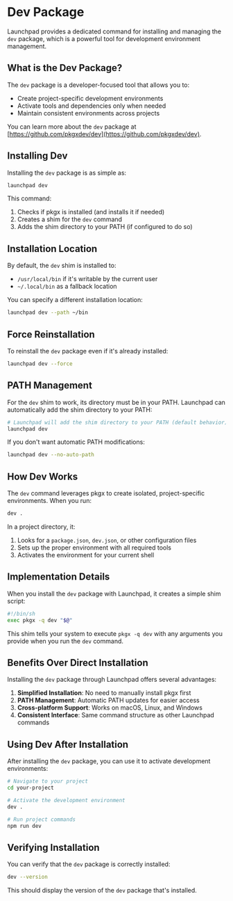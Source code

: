 # Dev Package

Launchpad provides a dedicated command for installing and managing the `dev` package, which is a powerful tool for development environment management.

## What is the Dev Package?

The `dev` package is a developer-focused tool that allows you to:
- Create project-specific development environments
- Activate tools and dependencies only when needed
- Maintain consistent environments across projects

You can learn more about the `dev` package at [https://github.com/pkgxdev/dev](https://github.com/pkgxdev/dev).

## Installing Dev

Installing the `dev` package is as simple as:

```bash
launchpad dev
```

This command:
1. Checks if pkgx is installed (and installs it if needed)
2. Creates a shim for the `dev` command
3. Adds the shim directory to your PATH (if configured to do so)

## Installation Location

By default, the `dev` shim is installed to:
- `/usr/local/bin` if it's writable by the current user
- `~/.local/bin` as a fallback location

You can specify a different installation location:

```bash
launchpad dev --path ~/bin
```

## Force Reinstallation

To reinstall the `dev` package even if it's already installed:

```bash
launchpad dev --force
```

## PATH Management

For the `dev` shim to work, its directory must be in your PATH. Launchpad can automatically add the shim directory to your PATH:

```bash
# Launchpad will add the shim directory to your PATH (default behavior)
launchpad dev
```

If you don't want automatic PATH modifications:

```bash
launchpad dev --no-auto-path
```

## How Dev Works

The `dev` command leverages pkgx to create isolated, project-specific environments. When you run:

```bash
dev .
```

In a project directory, it:
1. Looks for a `package.json`, `dev.json`, or other configuration files
2. Sets up the proper environment with all required tools
3. Activates the environment for your current shell

## Implementation Details

When you install the `dev` package with Launchpad, it creates a simple shim script:

```sh
#!/bin/sh
exec pkgx -q dev "$@"
```

This shim tells your system to execute `pkgx -q dev` with any arguments you provide when you run the `dev` command.

## Benefits Over Direct Installation

Installing the `dev` package through Launchpad offers several advantages:

1. **Simplified Installation**: No need to manually install pkgx first
2. **PATH Management**: Automatic PATH updates for easier access
3. **Cross-platform Support**: Works on macOS, Linux, and Windows
4. **Consistent Interface**: Same command structure as other Launchpad commands

## Using Dev After Installation

After installing the `dev` package, you can use it to activate development environments:

```bash
# Navigate to your project
cd your-project

# Activate the development environment
dev .

# Run project commands
npm run dev
```

## Verifying Installation

You can verify that the `dev` package is correctly installed:

```bash
dev --version
```

This should display the version of the `dev` package that's installed.
